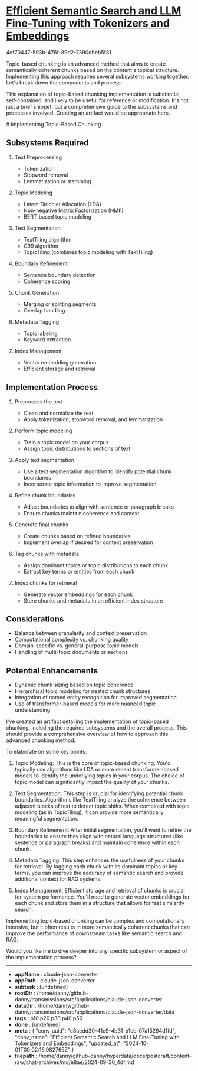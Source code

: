 # [Efficient Semantic Search and LLM Fine-Tuning with Tokenizers and Embeddings](https://claude.ai/chat/e8aedd30-41c9-4b31-b1cb-07a15294d1fd)

4df70447-593b-476f-89d2-7390dbeb5f81

 Topic-based chunking is an advanced method that aims to create semantically coherent chunks based on the content's topical structure. Implementing this approach requires several subsystems working together. Let's break down the components and process:

<antThinking>This explanation of topic-based chunking implementation is substantial, self-contained, and likely to be useful for reference or modification. It's not just a brief snippet, but a comprehensive guide to the subsystems and processes involved. Creating an artifact would be appropriate here.</antThinking>

<antArtifact identifier="topic-based-chunking" type="text/markdown" title="Implementing Topic-Based Chunking">
# Implementing Topic-Based Chunking

## Subsystems Required

1. Text Preprocessing
   - Tokenization
   - Stopword removal
   - Lemmatization or stemming

2. Topic Modeling
   - Latent Dirichlet Allocation (LDA)
   - Non-negative Matrix Factorization (NMF)
   - BERT-based topic modeling

3. Text Segmentation
   - TextTiling algorithm
   - C99 algorithm
   - TopicTiling (combines topic modeling with TextTiling)

4. Boundary Refinement
   - Sentence boundary detection
   - Coherence scoring

5. Chunk Generation
   - Merging or splitting segments
   - Overlap handling

6. Metadata Tagging
   - Topic labeling
   - Keyword extraction

7. Index Management
   - Vector embedding generation
   - Efficient storage and retrieval

## Implementation Process

1. Preprocess the text
   - Clean and normalize the text
   - Apply tokenization, stopword removal, and lemmatization

2. Perform topic modeling
   - Train a topic model on your corpus
   - Assign topic distributions to sections of text

3. Apply text segmentation
   - Use a text segmentation algorithm to identify potential chunk boundaries
   - Incorporate topic information to improve segmentation

4. Refine chunk boundaries
   - Adjust boundaries to align with sentence or paragraph breaks
   - Ensure chunks maintain coherence and context

5. Generate final chunks
   - Create chunks based on refined boundaries
   - Implement overlap if desired for context preservation

6. Tag chunks with metadata
   - Assign dominant topics or topic distributions to each chunk
   - Extract key terms or entities from each chunk

7. Index chunks for retrieval
   - Generate vector embeddings for each chunk
   - Store chunks and metadata in an efficient index structure

## Considerations

- Balance between granularity and context preservation
- Computational complexity vs. chunking quality
- Domain-specific vs. general-purpose topic models
- Handling of multi-topic documents or sections

## Potential Enhancements

- Dynamic chunk sizing based on topic coherence
- Hierarchical topic modeling for nested chunk structures
- Integration of named entity recognition for improved segmentation
- Use of transformer-based models for more nuanced topic understanding

</antArtifact>

I've created an artifact detailing the implementation of topic-based chunking, including the required subsystems and the overall process. This should provide a comprehensive overview of how to approach this advanced chunking method.

To elaborate on some key points:

1. Topic Modeling: This is the core of topic-based chunking. You'd typically use algorithms like LDA or more recent transformer-based models to identify the underlying topics in your corpus. The choice of topic model can significantly impact the quality of your chunks.

2. Text Segmentation: This step is crucial for identifying potential chunk boundaries. Algorithms like TextTiling analyze the coherence between adjacent blocks of text to detect topic shifts. When combined with topic modeling (as in TopicTiling), it can provide more semantically meaningful segmentation.

3. Boundary Refinement: After initial segmentation, you'll want to refine the boundaries to ensure they align with natural language structures (like sentence or paragraph breaks) and maintain coherence within each chunk.

4. Metadata Tagging: This step enhances the usefulness of your chunks for retrieval. By tagging each chunk with its dominant topics or key terms, you can improve the accuracy of semantic search and provide additional context for RAG systems.

5. Index Management: Efficient storage and retrieval of chunks is crucial for system performance. You'll need to generate vector embeddings for each chunk and store them in a structure that allows for fast similarity search.

Implementing topic-based chunking can be complex and computationally intensive, but it often results in more semantically coherent chunks that can improve the performance of downstream tasks like semantic search and RAG.

Would you like me to dive deeper into any specific subsystem or aspect of the implementation process?

---

* **appName** : claude-json-converter
* **appPath** : claude-json-converter
* **subtask** : [undefined]
* **rootDir** : /home/danny/github-danny/transmissions/src/applications/claude-json-converter
* **dataDir** : /home/danny/github-danny/transmissions/src/applications/claude-json-converter/data
* **tags** : p10.p20.p30.p40.p50
* **done** : [undefined]
* **meta** : {
  "conv_uuid": "e8aedd30-41c9-4b31-b1cb-07a15294d1fd",
  "conv_name": "Efficient Semantic Search and LLM Fine-Tuning with Tokenizers and Embeddings",
  "updated_at": "2024-10-01T00:02:16.982765Z"
}
* **filepath** : /home/danny/github-danny/hyperdata/docs/postcraft/content-raw/chat-archives/md/e8ae/2024-09-30_4df.md
